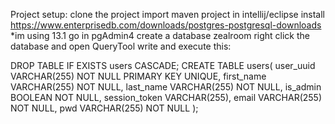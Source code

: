 Project setup: clone the project import maven project in intellij/eclipse install https://www.enterprisedb.com/downloads/postgres-postgresql-downloads *im using 13.1 go in pgAdmin4 create a database zealroom right click the database and open QueryTool write and execute this:

DROP TABLE IF EXISTS users CASCADE; CREATE TABLE users( user_uuid VARCHAR(255) NOT NULL PRIMARY KEY UNIQUE, first_name VARCHAR(255) NOT NULL, last_name VARCHAR(255) NOT NULL, is_admin BOOLEAN NOT NULL, session_token VARCHAR(255), email VARCHAR(255) NOT NULL, pwd VARCHAR(255) NOT NULL );